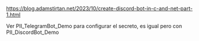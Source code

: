 https://blog.adamstirtan.net/2023/10/create-discord-bot-in-c-and-net-part-1.html

Ver PII_TelegramBot_Demo para configurar el secreto, es igual pero con 
PII_DiscordBot_Demo